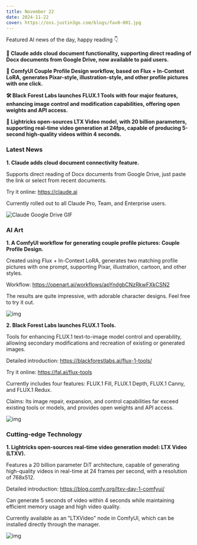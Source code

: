 ```yaml
---
title: November 22
date: 2024-11-22
cover: https://oss.justin3go.com/blogs/fav0-001.jpg
---
```


Featured AI news of the day, happy reading 👇

**🤖 Claude adds cloud document functionality, supporting direct reading of Docx documents from Google Drive, now available to paid users.**

**🎨 ComfyUI Couple Profile Design workflow, based on Flux + In-Context LoRA, generates Pixar-style, illustration-style, and other profile pictures with one click.**

**🛠️ Black Forest Labs launches FLUX.1 Tools with four major features, enhancing image control and modification capabilities, offering open weights and API access.**

**🎥 Lightricks open-sources LTX Video model, with 20 billion parameters, supporting real-time video generation at 24fps, capable of producing 5-second high-quality videos within 4 seconds.**

### Latest News

**1. Claude adds cloud document connectivity feature.**

Supports direct reading of Docx documents from Google Drive, just paste the link or select from recent documents.

Try it online: https://claude.ai

Currently rolled out to all Claude Pro, Team, and Enterprise users.

![Claude Google Drive GIF](https://cdn.jsdelivr.net/gh/freelander/oss@master/ai-daily/2024-11-22/Claude%20Google%20Drive%20GIF.gif)

### AI Art

**1. A ComfyUI workflow for generating couple profile pictures: Couple Profile Design.**

Created using Flux + In-Context LoRA, generates two matching profile pictures with one prompt, supporting Pixar, illustration, cartoon, and other styles.

Workflow: https://openart.ai/workflows/apYndgbCNzRkwFXkCSN2

The results are quite impressive, with adorable character designs. Feel free to try it out.

![img](https://cdn.jsdelivr.net/gh/freelander/oss@master/ai-daily/2024-11-22/image_23giNE_d_1731947020636_raw.jpg)

**2. Black Forest Labs launches FLUX.1 Tools.**

Tools for enhancing FLUX.1 text-to-image model control and operability, allowing secondary modifications and recreation of existing or generated images.

Detailed introduction: https://blackforestlabs.ai/flux-1-tools/

Try it online: https://fal.ai/flux-tools

Currently includes four features: FLUX.1 Fill, FLUX.1 Depth, FLUX.1 Canny, and FLUX.1 Redux.

Claims: Its image repair, expansion, and control capabilities far exceed existing tools or models, and provides open weights and API access.

![img](https://cdn.jsdelivr.net/gh/freelander/oss@master/ai-daily/2024-11-22/AD_4nXfM84Nir6HIU1xcJeNOolz7ZH7SIYTBudA0jeM2EQJb0LHoJMOZR17PAwf43peoFydja_z_j83LAYVMRL5gry5QF-q-Cm-SQG_iwhJcH7m8Sg1yXrQTi2JYjJQEQfLm5F30_fCnYQ.png)

### Cutting-edge Technology

**1. Lightricks open-sources real-time video generation model: LTX Video (LTXV).**

Features a 20 billion parameter DiT architecture, capable of generating high-quality videos in real-time at 24 frames per second, with a resolution of 768x512.

Detailed introduction: https://blog.comfy.org/ltxv-day-1-comfyui/

Can generate 5 seconds of video within 4 seconds while maintaining efficient memory usage and high video quality.

Currently available as an "LTXVideo" node in ComfyUI, which can be installed directly through the manager.

![img](https://blog.comfy.org/content/images/2024/11/image-11.png)